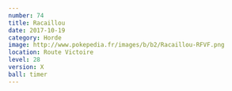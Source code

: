 ```yaml
---
number: 74
title: Racaillou
date: 2017-10-19
category: Horde
image: http://www.pokepedia.fr/images/b/b2/Racaillou-RFVF.png
location: Route Victoire
level: 28
version: X
ball: timer
---
```

